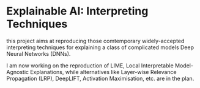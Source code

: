 # Explainable AI: Interpreting Techniques

this project aims at reproducing those comtemporary widely-accepted interpreting techniques for explaining a class of complicated models Deep Neural Networks (DNNs).

I am now working on the reproduction of LIME, Local Interpretable Model-Agnostic Explanations, while alternatives like Layer-wise Relevance Propagation (LRP), DeepLIFT, Activation Maximisation, etc. are in the plan.
